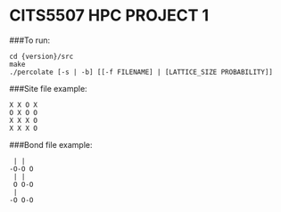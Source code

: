 # CITS5507 HPC PROJECT 1

###To run:

```console
cd {version}/src
make
./percolate [-s | -b] [[-f FILENAME] | [LATTICE_SIZE PROBABILITY]]
```

###Site file example:

```
X X O X
O X O O
X X X O
X X X O
```

###Bond file example:

```
 | |
-O-O O
 | |
 O O-O
 |
-O O-O
```
